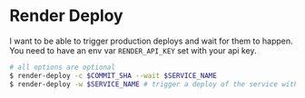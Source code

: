 # Render Deploy

I want to be able to trigger production deploys and wait for them to happen. You need to have an env var `RENDER_API_KEY` set with your api key.

```bash
# all options are optional
$ render-deploy -c $COMMIT_SHA --wait $SERVICE_NAME
$ render-deploy -w $SERVICE_NAME # trigger a deploy of the service with the latest commit and wait for it to go live
```
